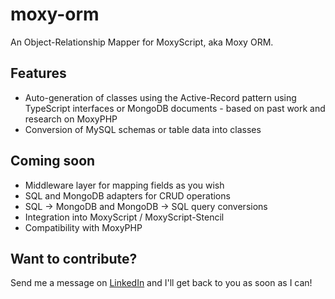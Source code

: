 # moxy-orm
An Object-Relationship Mapper for MoxyScript, aka Moxy ORM.

## Features
* Auto-generation of classes using the Active-Record pattern using TypeScript interfaces or MongoDB documents - based on past work and research on MoxyPHP
* Conversion of MySQL schemas or table data into classes

## Coming soon
* Middleware layer for mapping fields as you wish
* SQL and MongoDB adapters for CRUD operations
* SQL -> MongoDB and MongoDB -> SQL query conversions
* Integration into MoxyScript / MoxyScript-Stencil
* Compatibility with MoxyPHP

## Want to contribute?
Send me a message on [LinkedIn](https://www.linkedin.com/in/daniel-moxon/) and I'll get back to you as soon as I can!
